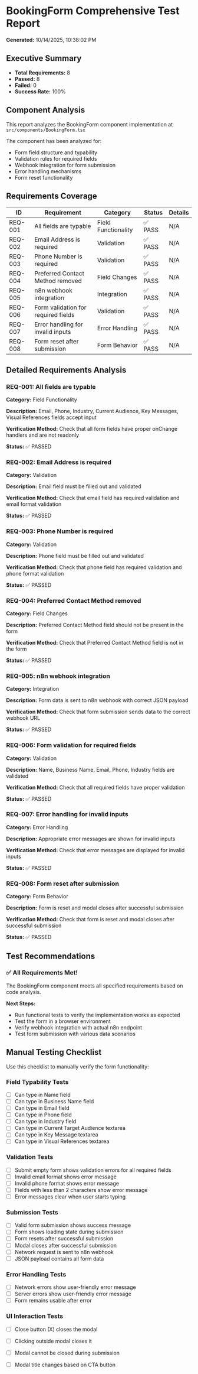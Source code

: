 # BookingForm Comprehensive Test Report

**Generated:** 10/14/2025, 10:38:02 PM

## Executive Summary

- **Total Requirements:** 8
- **Passed:** 8
- **Failed:** 0
- **Success Rate:** 100%

## Component Analysis

This report analyzes the BookingForm component implementation at `src/components/BookingForm.tsx`

The component has been analyzed for:
- Form field structure and typability
- Validation rules for required fields
- Webhook integration for form submission
- Error handling mechanisms
- Form reset functionality

## Requirements Coverage

| ID | Requirement | Category | Status | Details |
|---|-------------|----------|--------|---------|
| REQ-001 | All fields are typable | Field Functionality | ✅ PASS | N/A |
| REQ-002 | Email Address is required | Validation | ✅ PASS | N/A |
| REQ-003 | Phone Number is required | Validation | ✅ PASS | N/A |
| REQ-004 | Preferred Contact Method removed | Field Changes | ✅ PASS | N/A |
| REQ-005 | n8n webhook integration | Integration | ✅ PASS | N/A |
| REQ-006 | Form validation for required fields | Validation | ✅ PASS | N/A |
| REQ-007 | Error handling for invalid inputs | Error Handling | ✅ PASS | N/A |
| REQ-008 | Form reset after submission | Form Behavior | ✅ PASS | N/A |

## Detailed Requirements Analysis

### REQ-001: All fields are typable

**Category:** Field Functionality

**Description:** Email, Phone, Industry, Current Audience, Key Messages, Visual References fields accept input

**Verification Method:** Check that all form fields have proper onChange handlers and are not readonly

**Status:** ✅ PASSED

### REQ-002: Email Address is required

**Category:** Validation

**Description:** Email field must be filled out and validated

**Verification Method:** Check that email field has required validation and email format validation

**Status:** ✅ PASSED

### REQ-003: Phone Number is required

**Category:** Validation

**Description:** Phone field must be filled out and validated

**Verification Method:** Check that phone field has required validation and phone format validation

**Status:** ✅ PASSED

### REQ-004: Preferred Contact Method removed

**Category:** Field Changes

**Description:** Preferred Contact Method field should not be present in the form

**Verification Method:** Check that Preferred Contact Method field is not in the form

**Status:** ✅ PASSED

### REQ-005: n8n webhook integration

**Category:** Integration

**Description:** Form data is sent to n8n webhook with correct JSON payload

**Verification Method:** Check that form submission sends data to the correct webhook URL

**Status:** ✅ PASSED

### REQ-006: Form validation for required fields

**Category:** Validation

**Description:** Name, Business Name, Email, Phone, Industry fields are validated

**Verification Method:** Check that all required fields have proper validation

**Status:** ✅ PASSED

### REQ-007: Error handling for invalid inputs

**Category:** Error Handling

**Description:** Appropriate error messages are shown for invalid inputs

**Verification Method:** Check that error messages are displayed for invalid inputs

**Status:** ✅ PASSED

### REQ-008: Form reset after submission

**Category:** Form Behavior

**Description:** Form is reset and modal closes after successful submission

**Verification Method:** Check that form is reset and modal closes after successful submission

**Status:** ✅ PASSED

## Test Recommendations

### ✅ All Requirements Met!

The BookingForm component meets all specified requirements based on code analysis.

**Next Steps:**
- Run functional tests to verify the implementation works as expected
- Test the form in a browser environment
- Verify webhook integration with actual n8n endpoint
- Test form submission with various data scenarios

## Manual Testing Checklist

Use this checklist to manually verify the form functionality:

### Field Typability Tests

- [ ] Can type in Name field
- [ ] Can type in Business Name field
- [ ] Can type in Email field
- [ ] Can type in Phone field
- [ ] Can type in Industry field
- [ ] Can type in Current Target Audience textarea
- [ ] Can type in Key Message textarea
- [ ] Can type in Visual References textarea

### Validation Tests

- [ ] Submit empty form shows validation errors for all required fields
- [ ] Invalid email format shows error message
- [ ] Invalid phone format shows error message
- [ ] Fields with less than 2 characters show error message
- [ ] Error messages clear when user starts typing

### Submission Tests

- [ ] Valid form submission shows success message
- [ ] Form shows loading state during submission
- [ ] Form resets after successful submission
- [ ] Modal closes after successful submission
- [ ] Network request is sent to n8n webhook
- [ ] JSON payload contains all form data

### Error Handling Tests

- [ ] Network errors show user-friendly error message
- [ ] Server errors show user-friendly error message
- [ ] Form remains usable after error

### UI Interaction Tests

- [ ] Close button (X) closes the modal
- [ ] Clicking outside modal closes it
- [ ] Modal cannot be closed during submission
- [ ] Modal title changes based on CTA button


